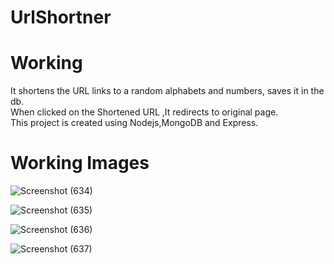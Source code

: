 # UrlShortner

# Working
It shortens the URL links to a random alphabets and numbers, saves it in the db.       
When clicked on the  Shortened URL ,It redirects to original page.       
This project is created using Nodejs,MongoDB and Express.  




# Working Images
![Screenshot (634)](https://user-images.githubusercontent.com/70255478/147384377-d0985c8b-079d-4484-9734-4cfe2ed5357d.png)


![Screenshot (635)](https://user-images.githubusercontent.com/70255478/147384403-fb4b19ca-4679-4605-a959-2db3aee9f438.png)




![Screenshot (636)](https://user-images.githubusercontent.com/70255478/147384406-eb9ff64d-cc77-49e2-ac90-c200c3cec6a7.png)





![Screenshot (637)](https://user-images.githubusercontent.com/70255478/147384407-31d522cb-70d0-4617-b351-b00093dbd16c.png)



